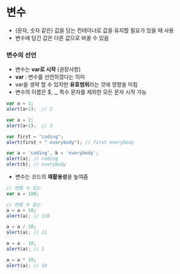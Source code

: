 # 변수

* \(문자, 숫자 같은\) 값을 담는 컨테이너로 값을 유지할 필요가 있을 때 사용
* 변수에 담긴 값은 다른 값으로 바꿀 수 있음

### 변수의 선언

* 변수는 **var로 시작** \(권장사항\)
* **var** : 변수를 선언하겠다는 의미
* var을 생략 할 수 있지만 **유효범위**라는 것에 영향을 미침
* 변수의 이름은 $, \_, 특수 문자를 제외한 모든 문자 시작 가능

```javascript
var a = 1;
alert(a+1);  // 2

var a = 2;
alert(a+1);  // 3

var first = "coding";
alert(first + " everybody"); // first everybody

var a = 'coding', b = 'everybody';
alert(a); // coding
alert(b); // everybody
```

* 변수는 코드의 **재활용성**을 높여줌

```javascript
// 변할 수 있는
var a = 100; 

// 변할 수 없는
a = a + 10;
alert(a); // 110

a = a / 10;
alert(a); // 11

a = a - 10; 
alert(a); // 1

a = a * 10;      
alert(a); // 10
```

